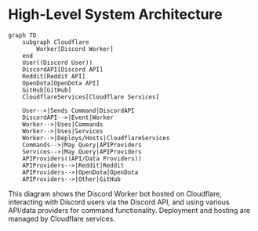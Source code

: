 # High-Level System Architecture

```mermaid
graph TD
    subgraph Cloudflare
        Worker[Discord Worker]
    end
    User((Discord User))
    DiscordAPI[Discord API]
    Reddit[Reddit API]
    OpenDota[OpenDota API]
    GitHub[GitHub]
    CloudflareServices[Cloudflare Services]

    User-->|Sends Command|DiscordAPI
    DiscordAPI-->|Event|Worker
    Worker-->|Uses|Commands
    Worker-->|Uses|Services
    Worker-->|Deploys/Hosts|CloudflareServices
    Commands-->|May Query|APIProviders
    Services-->|May Query|APIProviders
    APIProviders((API/Data Providers))
    APIProviders-->|Reddit|Reddit
    APIProviders-->|OpenDota|OpenDota
    APIProviders-->|Other|GitHub
```

This diagram shows the Discord Worker bot hosted on Cloudflare, interacting with Discord users via the Discord API, and using various API/data providers for command functionality. Deployment and hosting are managed by Cloudflare services.
